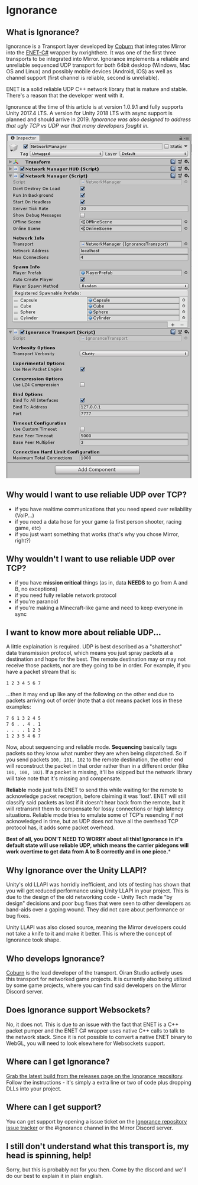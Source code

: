 # Ignorance

## What is Ignorance?
Ignorance is a Transport layer developed by [Coburn](http://github.com/softwareguy) that integrates Mirror into the [ENET-C#](https://github.com/nxrighthere/ENet-CSharp) wrapper by nxrighthere. It was one of the first three transports to be integrated into Mirror. Ignorance implements a reliable and unreliable sequenced UDP transport for both 64bit desktop (Windows, Mac OS and Linux) and possibly mobile devices (Android, iOS) as well as channel support (first channel is reliable, second is unreliable).

ENET is a solid reliable UDP C++ network library that is mature and stable. There's a reason that the developer went with it.

Ignorance at the time of this article is at version 1.0.9.1 and fully supports Unity 2017.4 LTS. A version for Unity 2018 LTS with async support is planned and should arrive in 2019. *Ignorance was also designed to address that ugly TCP vs UDP war that many developers fought in.*

![The Ignorance Transport component in the Inspector window](IgnoranceTransport.PNG)

## Why would I want to use reliable UDP over TCP?
- if you have realtime communications that you need speed over reliability (VoIP...)
- if you need a data hose for your game (a first person shooter, racing game, etc)
- if you just want something that works (that's why you chose Mirror, right?)

## Why wouldn't I want to use reliable UDP over TCP?
- if you have **mission critical** things (as in, data **NEEDS** to go from A and B, no exceptions)
- if you need fully reliable network protocol
- if you're paranoid
- if you're making a Minecraft-like game and need to keep everyone in sync

## I want to know more about reliable UDP...
A little explaination is required. UDP is best described as a "shattershot" data transmission protocol, which means you just spray packets at a destination and hope for the best. The remote destination may or may not receive those packets, nor are they going to be in order. For example, if you have a packet stream that is:
```
1 2 3 4 5 6 7
```
...then it may end up like any of the following on the other end due to packets arriving out of order (note that a dot means packet loss in these examples:
```
7 6 1 3 2 4 5
7 6 . . 4 . 1
. . . . 1 2 3
1 2 3 5 4 6 7
```

Now, about sequencing and reliable mode. **Sequencing** basically tags packets so they know what number they are when being dispatched. So if you send packets `100, 101, 102` to the remote destination, the other end will reconstruct the packet in that order rather than in a different order (like `101, 100, 102`). If a packet is missing, it'll be skipped but the network library will take note that it's missing and compensate.

**Reliable** mode just tells ENET to send this while waiting for the remote to acknowledge packet reception, before claiming it was 'lost'. ENET will still classify said packets as lost if it doesn't hear back from the remote, but it will retransmit them to compensate for lossy connections or high latency situations. Reliable mode tries to emulate some of TCP's resending if not acknowledged in time, but as UDP does not have all the overhead TCP protocol has, it adds some packet overhead.

**Best of all, you DON'T NEED TO WORRY about all this! Ignorance in it's default state will use reliable UDP, which means the carrier pidegons will work overtime to get data from A to B correctly and in one piece.***

## Why Ignorance over the Unity LLAPI?
Unity's old LLAPI was horridly inefficient, and lots of testing has shown that you will get reduced performance using Unity LLAPI in your project. This is due to the design of the old networking code - Unity Tech made "by design" decisions and poor bug fixes that were seen to other developers as band-aids over a gaping wound. They did not care about performance or bug fixes.

Unity LLAPI was also closed source, meaning the Mirror developers could not take a knife to it and make it better. This is where the concept of Ignorance took shape.

## Who develops Ignorance?
[Coburn](http://github.com/softwareguy) is the lead developer of the transport. Oiran Studio actively uses this transport for networked game projects. It is currently also being utilized by some game projects, where you can find said developers on the Mirror Discord server.

## Does Ignorance support Websockets?
No, it does not. This is due to an issue with the fact that ENET is a C++ packet pumper and the ENET C# wrapper uses native C++ calls to talk to the network stack. Since it is not possible to convert a native ENET binary to WebGL, you will need to look elsewhere for Websockets support.

## Where can I get Ignorance?
[Grab the latest build from the releases page on the Ignorance repository](https://github.com/SoftwareGuy/Ignorance). Follow the instructions - it's simply a extra line or two of code plus dropping DLLs into your project.

## Where can I get support?
You can get support by opening a issue ticket on the [Ignorance repository issue tracker](https://github.com/SoftwareGuy/Ignorance/issues) or the #ignorance channel in the Mirror Discord server.

## I still don't understand what this transport is, my head is spinning, help!
Sorry, but this is probably not for you then. Come by the discord and we'll do our best to explain it in plain english.
